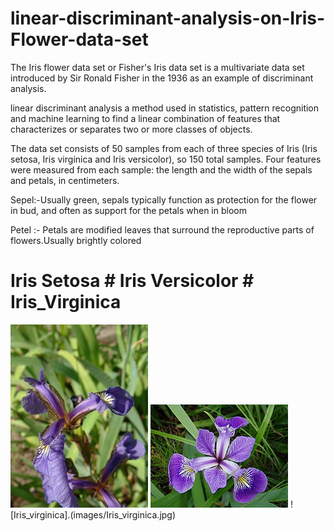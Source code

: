 # linear-discriminant-analysis-on-Iris-Flower-data-set
The Iris flower data set or Fisher's Iris data set is a multivariate data set introduced by Sir Ronald Fisher in the 1936 as an example of discriminant analysis.

linear discriminant analysis a method used in statistics, pattern recognition and machine learning to find a linear combination of features that characterizes or separates two or more classes of objects.

The data set consists of 50 samples from each of three species of Iris (Iris setosa, Iris virginica and Iris versicolor), so 150 total samples. Four features were measured from each sample: the length and the width of the sepals and petals, in centimeters.

Sepel:-Usually green, sepals typically function as protection for the flower in bud, and often as support for the petals when in bloom

Petel :- Petals are modified leaves that surround the reproductive parts of flowers.Usually brightly colored 

# Iris Setosa                              # Iris Versicolor                                 # Iris_Virginica
![Iris_Setosa](images/Iris_setosa.jpg)     ![Iris_versicolor](images/Iris_versicolor.jpg)    ![Iris_virginica].(images/Iris_virginica.jpg)
